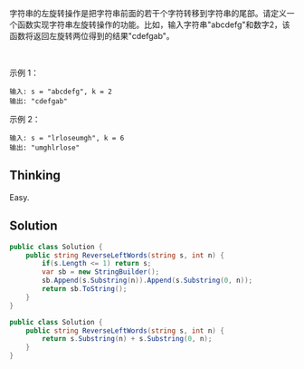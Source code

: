 字符串的左旋转操作是把字符串前面的若干个字符转移到字符串的尾部。请定义一个函数实现字符串左旋转操作的功能。比如，输入字符串"abcdefg"和数字2，该函数将返回左旋转两位得到的结果"cdefgab"。

 

示例 1：

```
输入: s = "abcdefg", k = 2
输出: "cdefgab"
```
示例 2：

```
输入: s = "lrloseumgh", k = 6
输出: "umghlrlose"
```

## Thinking

Easy.

## Solution

```c#
public class Solution {
    public string ReverseLeftWords(string s, int n) {
        if(s.Length <= 1) return s;
        var sb = new StringBuilder();
        sb.Append(s.Substring(n)).Append(s.Substring(0, n));
        return sb.ToString();
    }
}
```
```c#
public class Solution {
    public string ReverseLeftWords(string s, int n) {
        return s.Substring(n) + s.Substring(0, n);
    }
}
```